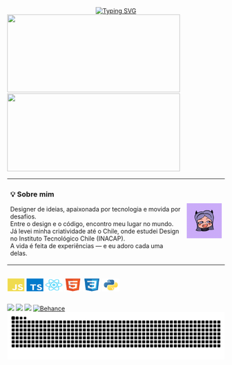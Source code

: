 <div align="center">
  <a href="https://git.io/typing-svg">
    <img src="https://readme-typing-svg.demolab.com?font=Fira+Code&weight=500&size=22&pause=1000&color=FFFFFF&center=true&vCenter=false&random=false&width=524&lines=%E2%8A%B9+Bem-vindo+ao+meu+mundo!+%CB%99%E1%B5%95%CB%99+%E2%8A%B9+" alt="Typing SVG">
  </a>
  
</div>

<div style="display: flex; gap: 10px;">
  <a href="https://github.com/beatrizparedes">
    <img height="180em" width="400em" src="https://github-readme-stats.vercel.app/api?username=beatrizparedes&show_icons=true&theme=dracula&include_all_commits=true&count_private=true&cache_seconds=1800"/>
    <img height="180em" width="400em" src="https://github-readme-stats.vercel.app/api/top-langs/?username=beatrizparedes&layout=compact&langs_count=16&theme=dracula&cache_seconds=1800"/>
  </a>
</div>



<table>
  <tr>
    <td>
<h3>💡 Sobre mim</h3>

Designer de ideias, apaixonada por tecnologia e movida por desafios.  
Entre o design e o código, encontro meu lugar no mundo.  
Já levei minha criatividade até o Chile, onde estudei Design no Instituto Tecnológico Chile (INACAP).  
A vida é feita de experiências — e eu adoro cada uma delas.

</td>
    <td>
      <img src="bializando.gif" alt="GIF criativo" width="150px">
    </td>
  </tr>
</table>

<div style="display: inline_block"><br>
  <img align="center" alt="Bia-Js" height="30" width="40" src="https://raw.githubusercontent.com/devicons/devicon/master/icons/javascript/javascript-plain.svg">
  <img align="center" alt="Bia-Ts" height="30" width="40" src="https://raw.githubusercontent.com/devicons/devicon/master/icons/typescript/typescript-plain.svg">
  <img align="center" alt="Bia-React" height="30" width="40" src="https://raw.githubusercontent.com/devicons/devicon/master/icons/react/react-original.svg">
  <img align="center" alt="Bia-HTML" height="30" width="40" src="https://raw.githubusercontent.com/devicons/devicon/master/icons/html5/html5-original.svg">
  <img align="center" alt="Bia-CSS" height="30" width="40" src="https://raw.githubusercontent.com/devicons/devicon/master/icons/css3/css3-original.svg">
  <img align="center" alt="Bia-Python" height="30" width="40" src="https://raw.githubusercontent.com/devicons/devicon/master/icons/python/python-original.svg">

</div>
  
  ##
 
<div> 
 	<a href="https://www.twitch.tv/clefofa" target="_blank"><img src="https://img.shields.io/badge/Twitch-9146FF?style=for-the-badge&logo=twitch&logoColor=white" target="_blank"></a>
  <a href = "mailto:beatrizparedes1999@gmail.com"><img src="https://img.shields.io/badge/-Gmail-%23333?style=for-the-badge&logo=gmail&logoColor=white" target="_blank"></a>
  <a href="https://www.linkedin.com/in/beatriz-paredes-do-nascimento-91664a182/" target="_blank"><img src="https://img.shields.io/badge/-LinkedIn-%230077B5?style=for-the-badge&logo=linkedin&logoColor=white" target="_blank"></a> 
  <a href="https://www.behance.net/beatrizparedes" target="_blank"><img src="https://cdn.jsdelivr.net/gh/devicons/devicon/icons/behance/behance-original.svg" alt="Behance" width="30" height="30"></a>

  
</div>

<picture>
  <source media="(prefers-color-scheme: dark)" srcset="https://raw.githubusercontent.com/beatrizparedes/beatrizparedes/output/github-contribution-grid-snake-dark.svg">
  <source media="(prefers-color-scheme: light)" srcset="https://raw.githubusercontent.com/beatrizparedes/beatrizparedes/output/github-contribution-grid-snake.svg">
  <img alt="github contribution grid snake animation" src="https://raw.githubusercontent.com/beatrizparedes/beatrizparedes/output/github-contribution-grid-snake.svg">
</picture>

